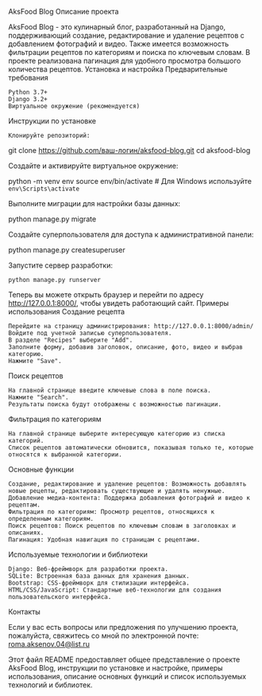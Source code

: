 AksFood Blog
Описание проекта

AksFood Blog - это кулинарный блог, разработанный на Django, поддерживающий создание, редактирование и удаление рецептов с добавлением фотографий и видео. Также имеется возможность фильтрации рецептов по категориям и поиска по ключевым словам. В проекте реализована пагинация для удобного просмотра большого количества рецептов.
Установка и настройка
Предварительные требования

    Python 3.7+
    Django 3.2+
    Виртуальное окружение (рекомендуется)

Инструкции по установке

    Клонируйте репозиторий:

git clone https://github.com/ваш-логин/aksfood-blog.git
cd aksfood-blog

Создайте и активируйте виртуальное окружение:

python -m venv env
source env/bin/activate  # Для Windows используйте `env\Scripts\activate`

Выполните миграции для настройки базы данных:

python manage.py migrate

Создайте суперпользователя для доступа к административной панели:

python manage.py createsuperuser

Запустите сервер разработки:

    python manage.py runserver

Теперь вы можете открыть браузер и перейти по адресу http://127.0.0.1:8000/, чтобы увидеть работающий сайт.
Примеры использования
Создание рецепта

    Перейдите на страницу администрирования: http://127.0.0.1:8000/admin/
    Войдите под учетной записью суперпользователя.
    В разделе "Recipes" выберите "Add".
    Заполните форму, добавив заголовок, описание, фото, видео и выбрав категорию.
    Нажмите "Save".

Поиск рецептов

    На главной странице введите ключевые слова в поле поиска.
    Нажмите "Search".
    Результаты поиска будут отображены с возможностью пагинации.

Фильтрация по категориям

    На главной странице выберите интересующую категорию из списка категорий.
    Список рецептов автоматически обновится, показывая только те, которые относятся к выбранной категории.

Основные функции

    Создание, редактирование и удаление рецептов: Возможность добавлять новые рецепты, редактировать существующие и удалять ненужные.
    Добавление медиа-контента: Поддержка добавления фотографий и видео к рецептам.
    Фильтрация по категориям: Просмотр рецептов, относящихся к определенным категориям.
    Поиск рецептов: Поиск рецептов по ключевым словам в заголовках и описаниях.
    Пагинация: Удобная навигация по страницам с рецептами.

Используемые технологии и библиотеки

    Django: Веб-фреймворк для разработки проекта.
    SQLite: Встроенная база данных для хранения данных.
    Bootstrap: CSS-фреймворк для стилизации интерфейса.
    HTML/CSS/JavaScript: Стандартные веб-технологии для создания пользовательского интерфейса.

Контакты

Если у вас есть вопросы или предложения по улучшению проекта, пожалуйста, свяжитесь со мной по электронной почте: roma.aksenov.04@list.ru

Этот файл README предоставляет общее представление о проекте AksFood Blog, инструкции по установке и настройке, примеры использования, описание основных функций и список используемых технологий и библиотек.
